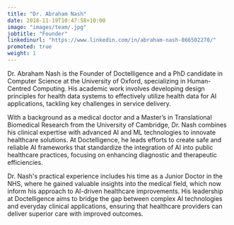 ```yaml
---
title: "Dr. Abraham Nash"
date: 2018-11-19T10:47:58+10:00
image: "images/team/.jpg"
jobtitle: "Founder"
linkedinurl: "https://www.linkedin.com/in/abraham-nash-866502270/"
promoted: true
weight: 1
---
```


Dr. Abraham Nash is the Founder of Doctelligence and a PhD candidate in Computer Science at the University of Oxford, specializing in Human-Centred Computing. His academic work involves developing design principles for health data systems to effectively utilize health data for AI applications, tackling key challenges in service delivery.

With a background as a medical doctor and a Master’s in Translational Biomedical Research from the University of Cambridge, Dr. Nash combines his clinical expertise with advanced AI and ML technologies to innovate healthcare solutions. At Doctelligence, he leads efforts to create safe and reliable AI frameworks that standardize the integration of AI into public healthcare practices, focusing on enhancing diagnostic and therapeutic efficiencies.

Dr. Nash's practical experience includes his time as a Junior Doctor in the NHS, where he gained valuable insights into the medical field, which now inform his approach to AI-driven healthcare improvements. His leadership at Doctelligence aims to bridge the gap between complex AI technologies and everyday clinical applications, ensuring that healthcare providers can deliver superior care with improved outcomes.
